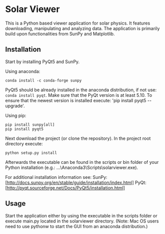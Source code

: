 # Solar Viewer

This is a Python based viewer application for solar physics.
It features downloading, manipulating and analyzing data. The application is primarily build upon functionalities from SunPy and Matplotlib.

Installation
------------
Start by installing PyQt5 and SunPy.

Using anaconda:
```
conda install -c conda-forge sunpy
```
PyQt5 should be already installed in the anaconda distribution, if not use: `conda install pyqt`.
Make sure that the PyQt version is at least 5.10. To ensure that the newest version is installed execute: 'pip install pyqt5 --upgrade'.

Using pip:
``` 
pip install sunpy[all]
pip install pyqt5
```

Next download the project (or clone the repository).
In the project root directory execute:
```
python setup.py install
```

Afterwards the executable can be found in the scripts or bin folder of your Python installation (e.g.: ...\Anaconda3\Scripts\solarviewer.exe).

For additional installation information see:
SunPy: [http://docs.sunpy.org/en/stable/guide/installation/index.html]
PyQt: [http://pyqt.sourceforge.net/Docs/PyQt5/installation.html]

Usage
------------

Start the application either by using the executable in the scripts folder or execute main.py located in the solarviewer directory.
(Note: Mac OS users need to use pythonw to start the GUI from an anaconda distribution.)